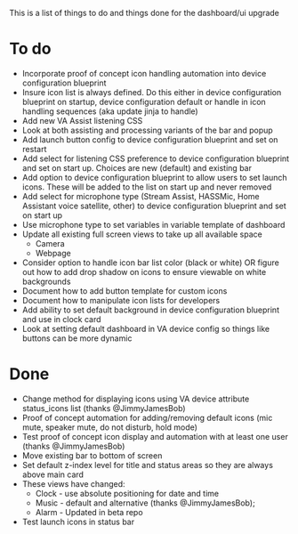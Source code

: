 This is a list of things to do and things done for the dashboard/ui upgrade

# To do

* Incorporate proof of concept icon handling automation into device configuration blueprint
* Insure icon list is always defined.  Do this either in device configuration blueprint on startup, device configuration default or handle in icon handling sequences (aka update jinja to handle)
* Add new VA Assist listening CSS
* Look at both assisting and processing variants of the bar and popup
* Add launch button config to device configuration blueprint and set on restart
* Add select for listening CSS preference to device configuration blueprint and set on start up.  Choices are new (default) and existing bar
* Add option to device configuration blueprint to allow users to set launch icons.  These will be added to the list on start up and never removed
* Add select for microphone type (Stream Assist, HASSMic, Home Assistant voice satellite, other) to device configuration blueprint and set on start up
* Use microphone type to set variables in variable template of dashboard
* Update all existing full screen views to take up all available space
  * Camera
  * Webpage
* Consider option to handle icon bar list color (black or white) OR figure out how to add drop shadow on icons to ensure viewable on white backgrounds
* Document how to add button template for custom icons
* Document how to manipulate icon lists for developers
* Add ability to set default background in device configuration blueprint and use in clock card
* Look at setting default dashboard in VA device config so things like buttons can be more dynamic


# Done

* Change method for displaying icons using VA device attribute status_icons list (thanks @JimmyJamesBob)
* Proof of concept automation for adding/removing default icons (mic mute, speaker mute, do not disturb, hold mode)
* Test proof of concept icon display and automation with at least one user (thanks @JimmyJamesBob)
* Move existing bar to bottom of screen
* Set default z-index level for title and status areas so they are always above main card
* These views have changed:
  * Clock - use absolute positioning for date and time  
  * Music - default and alternative (thanks @JimmyJamesBob);
  * Alarm - Updated in beta repo      
* Test launch icons in status bar
